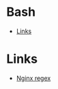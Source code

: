 Bash
===========

<!--ts-->
  * [Links](#links)
<!--te-->

Links
====
* [Nginx regex](https://stackoverflow.com/questions/59846238/guide-on-how-to-use-regex-in-nginx-location-block-section)